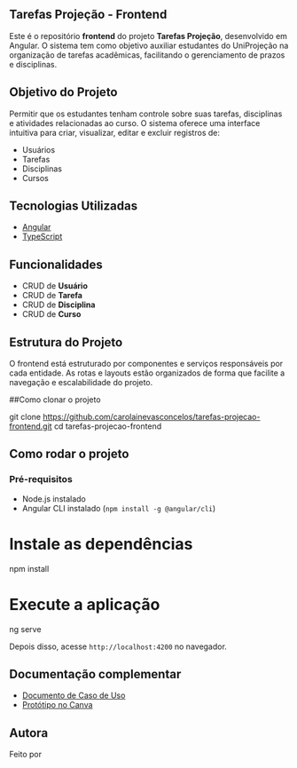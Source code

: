 ## Tarefas Projeção - Frontend

Este é o repositório **frontend** do projeto **Tarefas Projeção**, desenvolvido em Angular. O sistema tem como objetivo auxiliar estudantes do UniProjeção na organização de tarefas acadêmicas, facilitando o gerenciamento de prazos e disciplinas.

## Objetivo do Projeto

Permitir que os estudantes tenham controle sobre suas tarefas, disciplinas e atividades relacionadas ao curso. O sistema oferece uma interface intuitiva para criar, visualizar, editar e excluir registros de:

- Usuários  
- Tarefas  
- Disciplinas  
- Cursos  

## Tecnologias Utilizadas

- [Angular](https://angular.io/)
- [TypeScript](https://www.typescriptlang.org/)

## Funcionalidades

- CRUD de **Usuário**
- CRUD de **Tarefa**
- CRUD de **Disciplina**
- CRUD de **Curso**

## Estrutura do Projeto

O frontend está estruturado por componentes e serviços responsáveis por cada entidade. As rotas e layouts estão organizados de forma que facilite a navegação e escalabilidade do projeto.

##Como clonar o projeto

git clone https://github.com/carolainevasconcelos/tarefas-projecao-frontend.git
cd tarefas-projecao-frontend

## Como rodar o projeto

### Pré-requisitos

- Node.js instalado  
- Angular CLI instalado (`npm install -g @angular/cli`)  

# Instale as dependências
npm install

# Execute a aplicação
ng serve

Depois disso, acesse `http://localhost:4200` no navegador.

## Documentação complementar

- [Documento de Caso de Uso](https://docs.google.com/document/d/1Vp1479ypmtyr7MjpTcI9FFZMjOp18JBRiBSM8Hh4c6A/edit?usp=sharing)  
- [Protótipo no Canva](https://www.canva.com/design/DAGnEoP0Ioc/mLASO-_D6msyOCOqK0QP5Q/edit?utm_content=DAGnEoP0Ioc&utm_campaign=designshare&utm_medium=link2&utm_source=sharebutton)

## Autora

Feito por 
